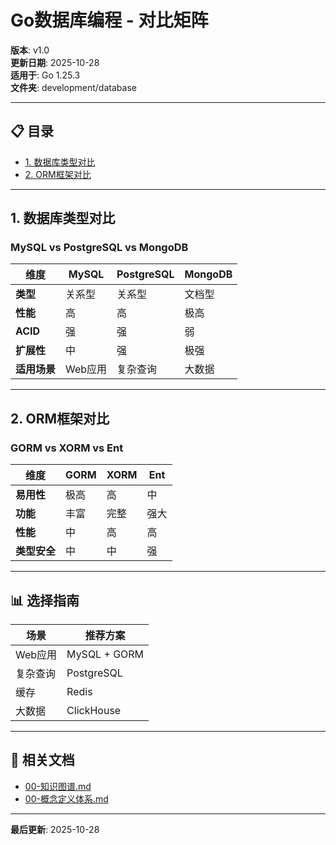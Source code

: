 # Go数据库编程 - 对比矩阵

**版本**: v1.0  
**更新日期**: 2025-10-28  
**适用于**: Go 1.25.3  
**文件夹**: development/database

---

## 📋 目录

- [1. 数据库类型对比](#1-数据库类型对比)
- [2. ORM框架对比](#2-orm框架对比)

---

## 1. 数据库类型对比

### MySQL vs PostgreSQL vs MongoDB

| 维度 | MySQL | PostgreSQL | MongoDB |
|------|-------|-----------|---------|
| **类型** | 关系型 | 关系型 | 文档型 |
| **性能** | 高 | 高 | 极高 |
| **ACID** | 强 | 强 | 弱 |
| **扩展性** | 中 | 强 | 极强 |
| **适用场景** | Web应用 | 复杂查询 | 大数据 |

---

## 2. ORM框架对比

### GORM vs XORM vs Ent

| 维度 | GORM | XORM | Ent |
|------|------|------|-----|
| **易用性** | 极高 | 高 | 中 |
| **功能** | 丰富 | 完整 | 强大 |
| **性能** | 中 | 高 | 高 |
| **类型安全** | 中 | 中 | 强 |

---

## 📊 选择指南

| 场景 | 推荐方案 |
|------|---------|
| Web应用 | MySQL + GORM |
| 复杂查询 | PostgreSQL |
| 缓存 | Redis |
| 大数据 | ClickHouse |

---

## 🔗 相关文档

- [00-知识图谱.md](./00-知识图谱.md)
- [00-概念定义体系.md](./00-概念定义体系.md)

---

**最后更新**: 2025-10-28

